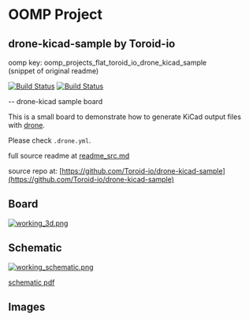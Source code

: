 # OOMP Project  
## drone-kicad-sample  by Toroid-io  
  
oomp key: oomp_projects_flat_toroid_io_drone_kicad_sample  
(snippet of original readme)  
  
[![Build Status](https://bianca.toroid.io/api/badges/Toroid-io/drone-kicad-sample/status.svg?branch=master)](https://bianca.toroid.io/Toroid-io/drone-kicad-sample) [![Build Status](https://cloud.drone.io/api/badges/Toroid-io/drone-kicad-sample/status.svg)](https://cloud.drone.io/Toroid-io/drone-kicad-sample)  
  
-- drone-kicad sample board  
  
This is a small board to demonstrate how to generate KiCad output files  
with [drone](https://github.com/drone/drone).  
  
Please check `.drone.yml`.  
  
  full source readme at [readme_src.md](readme_src.md)  
  
source repo at: [https://github.com/Toroid-io/drone-kicad-sample](https://github.com/Toroid-io/drone-kicad-sample)  
## Board  
  
[![working_3d.png](working_3d_600.png)](working_3d.png)  
## Schematic  
  
[![working_schematic.png](working_schematic_600.png)](working_schematic.png)  
  
[schematic pdf](working_schematic.pdf)  
## Images  
